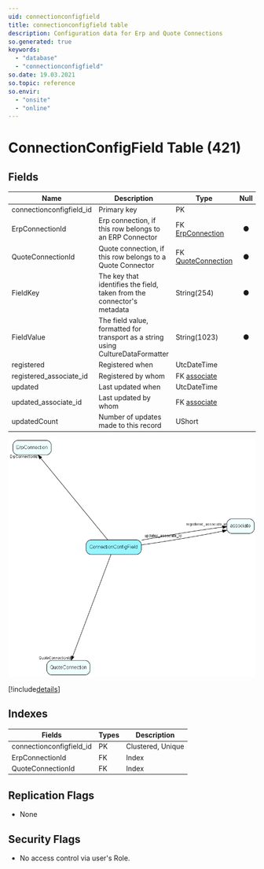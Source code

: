```yaml
---
uid: connectionconfigfield
title: connectionconfigfield table
description: Configuration data for Erp and Quote Connections
so.generated: true
keywords:
  - "database"
  - "connectionconfigfield"
so.date: 19.03.2021
so.topic: reference
so.envir:
  - "onsite"
  - "online"
---
```


# ConnectionConfigField Table (421)

## Fields

| Name | Description | Type | Null |
|------|-------------|------|:----:|
|connectionconfigfield\_id|Primary key|PK| |
|ErpConnectionId|Erp connection, if this row belongs to an ERP Connector|FK [ErpConnection](ErpConnection.md)|&#x25CF;|
|QuoteConnectionId|Quote connection, if this row belongs to a Quote Connector|FK [QuoteConnection](QuoteConnection.md)|&#x25CF;|
|FieldKey|The key that identifies the field, taken from the connector&apos;s metadata|String(254)|&#x25CF;|
|FieldValue|The field value, formatted for transport as a string using CultureDataFormatter|String(1023)|&#x25CF;|
|registered|Registered when|UtcDateTime| |
|registered\_associate\_id|Registered by whom|FK [associate](associate.md)| |
|updated|Last updated when|UtcDateTime| |
|updated\_associate\_id|Last updated by whom|FK [associate](associate.md)| |
|updatedCount|Number of updates made to this record|UShort| |


![ConnectionConfigField table relationship diagram](media\ConnectionConfigField.png)

[!include[details](./includes/ConnectionConfigField.md)]

## Indexes

| Fields | Types | Description |
|--------|-------|-------------|
|connectionconfigfield\_id |PK |Clustered, Unique |
|ErpConnectionId |FK |Index |
|QuoteConnectionId |FK |Index |

## Replication Flags

* None

## Security Flags

* No access control via user's Role.

